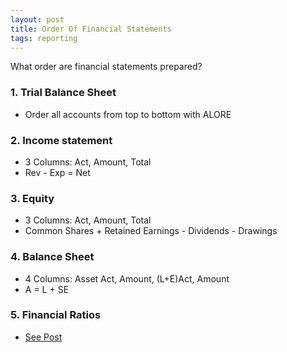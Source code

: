 ```yaml
---
layout: post
title: Order Of Financial Statements
tags: reporting
---
```


What order are financial statements prepared?

### 1. Trial Balance Sheet

- Order all accounts from top to bottom with ALORE   

### 2. Income statement    

- 3 Columns: Act, Amount, Total  
- Rev - Exp = Net   

### 3. Equity    

- 3 Columns: Act, Amount, Total   
- Common Shares + Retained Earnings - Dividends - Drawings   

### 4. Balance Sheet   

- 4 Columns: Asset Act, Amount, (L+E)Act, Amount  
- A = L + SE  

### 5. Financial Ratios   

- [See Post](_pages/y-fin-ratios.md)

